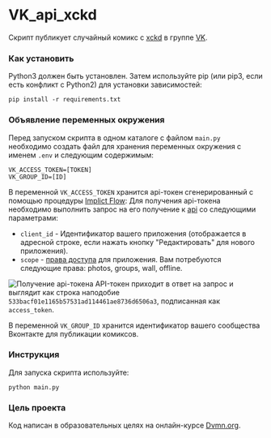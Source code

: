 # VK_api_xckd
Скрипт публикует случайный комикс с [xckd](https://xkcd.com/) в группе [VK](https://vk.com/public210037951).

### Как установить

Python3 должен быть установлен. Затем используйте pip (или pip3, если есть конфликт с Python2) для установки зависимостей:
```
pip install -r requirements.txt
```

### Объявление переменных окружения

Перед запуском скрипта в одном каталоге с файлом `main.py` необходимо создать файл для хранения переменных окружения 
с именем `.env` и следующим содержимым:
```
VK_ACCESS_TOKEN=[TOKEN]
VK_GROUP_ID=[ID]
```
В переменной `VK_ACCESS_TOKEN` хранится api-токен сгенерированный с помощью процедуры [Implict Flow](https://vk.com/dev/implicit_flow_user):
Для получения api-токена необходимо выполнить запрос на его получение к [api](https://oauth.vk.com/authorize) со следующими параметрами:
- `client_id` - Идентификатор вашего приложения (отображается в адресной строке, если нажать кнопку "Редактировать" для нового приложения).
- `scope` - [права доступа](https://vk.com/dev/permissions) для приложения. Вам потребуются следующие права:
photos, groups, wall, offline.
  
![Получение api-токена](https://sun9-70.userapi.com/impg/3_t3fjOxKeRWK010QvA79uBgGRPwsRJFJKhpXQ/1OA_DGjtLsg.jpg?size=971x31&quality=95&sign=fb923bae81aa498f0fd3c55df01826cc&type=album)
API-токен приходит в ответ на запрос и выглядит как строка наподобие `533bacf01e1165b57531ad114461ae8736d6506a3`, подписанная как `access_token`.

В переменной `VK_GROUP_ID` хранится идентификатор вашего сообщества Вконтакте для публикации комиксов.


### Инструкция

Для запуска скрипта используйте:
```
python main.py
```

### Цель проекта

Код написан в образовательных целях на онлайн-курсе [Dvmn.org](https://dvmn.org/).
